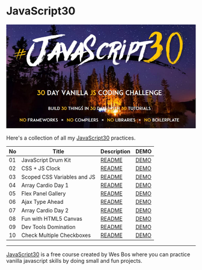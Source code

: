 # JavaScript30

![](./Javascript30_cover.jpg)

Here's a collection of all my [JavaScript30](https://javascript30.com/) practices.


| No  | Title                       | Description                                                                                                 | DEMO                                                                                  |
| --- | --------------------------- | ----------------------------------------------------------------------------------------------------------- | ------------------------------------------------------------------------------------- |
| 01  | JavaScript Drum Kit         | [README](https://github.com/KellyCHI22/JavaScript30/blob/main/01-JavaScript-Drum-Kit/README.md)             | [DEMO](https://kellychi22.github.io/JavaScript30/01-JavaScript-Drum-Kit/)             |
| 02  | CSS + JS Clock              | [README](https://github.com/KellyCHI22/JavaScript30/blob/main/02-JS-and-CS-Clock/README.md)                 | [DEMO](https://kellychi22.github.io/JavaScript30/02-JS-and-CS-Clock/)                 |
| 03  | Scoped CSS Variables and JS | [README](https://github.com/KellyCHI22/JavaScript30/blob/main/03-CSS-Variables/README.md)                   | [DEMO](https://kellychi22.github.io/JavaScript30/03-CSS-Variables/)                   |
| 04  | Array Cardio Day 1          | [README](https://github.com/KellyCHI22/JavaScript30/blob/main/04-Array-Cardio-Day-1/README.md)              | [DEMO](https://kellychi22.github.io/JavaScript30/04-Array-Cardio-Day-1/)              |
| 05  | Flex Panel Gallery          | [README](https://github.com/KellyCHI22/JavaScript30/tree/main/05-Flex-Panel-Gallery)                        | [DEMO](https://kellychi22.github.io/JavaScript30/05-Flex-Panel-Gallery/)              |
| 06  | Ajax Type Ahead             | [README](https://github.com/KellyCHI22/JavaScript30/blob/main/06-Type-Ahead/README.md)                      | [DEMO](https://kellychi22.github.io/JavaScript30/06-Type-Ahead/)                      |
| 07  | Array Cardio Day 2          | [README](https://github.com/KellyCHI22/JavaScript30/blob/main/07-Array-Cardio-Day-2/README.md)              | [DEMO](https://kellychi22.github.io/JavaScript30/07-Array-Cardio-Day-2/)              |
| 08  | Fun with HTML5 Canvas       | [README](https://github.com/KellyCHI22/JavaScript30/blob/main/08-Fun-with-HTML5-Canvas/README.md)           | [DEMO](https://kellychi22.github.io/JavaScript30/08-Fun-with-HTML5-Canvas/)           |
| 09  | Dev Tools Domination        | [README](https://github.com/KellyCHI22/JavaScript30/blob/main/09-Dev-Tools-Domination/README.md)            | [DEMO](https://kellychi22.github.io/JavaScript30/09-Dev-Tools-Domination/)            |
| 10  | Check Multiple Checkboxes   | [README](https://github.com/KellyCHI22/JavaScript30/blob/main/10-Hold-Shift-and-Check-Checkboxes/README.md) | [DEMO](https://kellychi22.github.io/JavaScript30/10-Hold-Shift-and-Check-Checkboxes/) |

___

[JavaScript30](https://javascript30.com/) is a free course created by Wes Bos where you can practice vanilla javascript skills by doing small and fun projects.